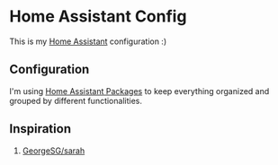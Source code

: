 # Home Assistant Config

This is my [Home Assistant](https://home-assistant.io/) configuration :)

## Configuration

I'm using [Home Assistant Packages][packages] to keep everything organized and
grouped by different functionalities.

## Inspiration

1. [GeorgeSG/sarah](https://github.com/GeorgeSG/sarah)

[packages]: https://www.home-assistant.io/docs/configuration/packages/